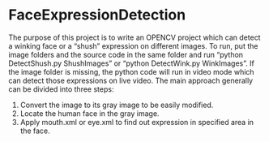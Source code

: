 # FaceExpressionDetection
The purpose of this project is to write an OPENCV project which can detect a winking face or a “shush” expression on different images.
  To run, put the image folders and the source code in the same folder and run
“python DetectShush.py ShushImages” or “python DetectWink.py WinkImages”.
  If the image folder is missing, the python code will run in video mode which can detect those expressions on live video.
  The main approach generally can be divided into three steps:
1.	Convert the image to its gray image to be easily modified.
2.	Locate the human face in the gray image.
3.	Apply mouth.xml or eye.xml to find out expression in specified area in the face.
